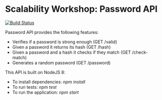 # Scalability Workshop: Password API

[![Build Status](https://travis-ci.org/auth0-eng-camp/passwordapi.svg?branch=master)](https://travis-ci.org/auth0-eng-camp/passwordapi)

Password API provides the following features:

* Verifies if a password is strong enough (GET /valid)
* Given a password it returns its hash (GET /hash)
* Given a password and a hash it checks if they match (GET /check-match)
* Generates a random password (GET /password)


This API is built on NodeJS 8:

* To install dependencies: _npm install_
* To run tests: _npm test_
* To run the application: _npm start_
